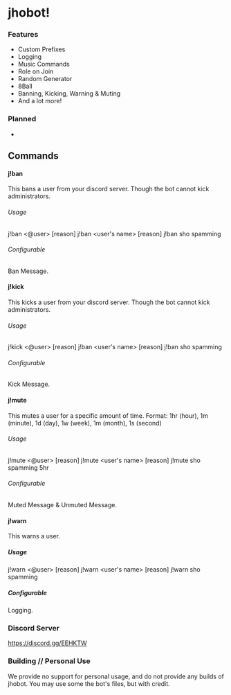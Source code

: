 # jhobot!

### Features
* Custom Prefixes
* Logging 
* Music Commands
* Role on Join
* Random Generator
* 8Ball
* Banning, Kicking, Warning & Muting
* And a lot more!

### Planned
*

## Commands

#### j!ban
This bans a user from your discord server. Though the bot cannot kick administrators.
###### Usage
j!ban <@user> [reason]
j!ban <user's name> [reason]
j!ban sho spamming
###### Configurable
Ban Message.

#### j!kick
This kicks a user from your discord server. Though the bot cannot kick administrators.
###### Usage
j!kick <@user> [reason]
j!ban <user's name> [reason]
j!ban sho spamming
###### Configurable
Kick Message.

#### j!mute
This mutes a user for a specific amount of time.
Format: 1hr (hour), 1m (minute), 1d (day), 1w (week), 1m (month), 1s (second)
###### Usage
j!mute <@user> [reason] <amount of time>
j!mute <user's name> [reason] <amount of time>
j!mute sho spamming 5hr  
###### Configurable
Muted Message & Unmuted Message.

#### j!warn
This warns a user.
##### Usage
j!warn <@user> [reason]
j!warn <user's name> [reason] 
j!warn sho spamming
##### Configurable
Logging.

### Discord Server
https://discord.gg/EEHKTW

### Building // Personal Use
We provide no support for personal usage, and do not provide any builds of jhobot. 
You may use some the bot's files, but with credit.
